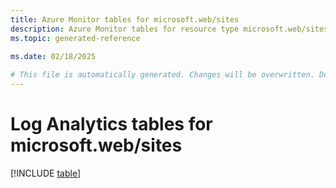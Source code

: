 ```yaml
---
title: Azure Monitor tables for microsoft.web/sites
description: Azure Monitor tables for resource type microsoft.web/sites
ms.topic: generated-reference
   
ms.date: 02/18/2025

# This file is automatically generated. Changes will be overwritten. Do not change this file directly.
---
```


# Log Analytics tables for microsoft.web/sites  

[!INCLUDE [table](~/reusable-content/ce-skilling/azure/includes/azure-monitor/reference/tables/microsoft-web_sites-include.md)]

